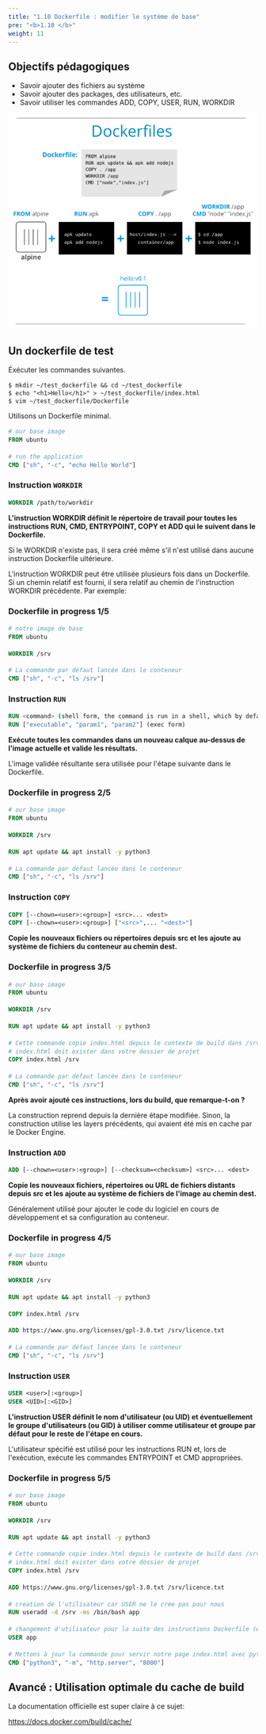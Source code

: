```yaml
---
title: "1.10 Dockerfile : modifier le système de base"
pre: "<b>1.10 </b>"
weight: 11
---
```


## Objectifs pédagogiques
  - Savoir ajouter des fichiers au système
  - Savoir ajouter des packages, des utilisateurs, etc.
  - Savoir utiliser les commandes ADD, COPY, USER, RUN, WORKDIR 


![](../assets/images/ops-images-dockerfile.svg)

## Un dockerfile de test

Éxécuter les commandes suivantes.
```shell
$ mkdir ~/test_dockerfile && cd ~/test_dockerfile 
$ echo "<h1>Hello</h1>" > ~/test_dockerfile/index.html
$ vim ~/test_dockerfile/Dockerfile
```
Utilisons un Dockerfile minimal.

```dockerfile
# our base image
FROM ubuntu

# run the application
CMD ["sh", "-c", "echo Hello World"]
```

<!-- --- -->

### Instruction `WORKDIR`

```dockerfile
WORKDIR /path/to/workdir
```
**L'instruction WORKDIR définit le répertoire de travail pour toutes les instructions RUN, CMD, ENTRYPOINT, COPY et ADD qui le suivent dans le Dockerfile.**

Si le WORKDIR n'existe pas, il sera créé même s'il n'est utilisé dans aucune instruction Dockerfile ultérieure.

L'instruction WORKDIR peut être utilisée plusieurs fois dans un Dockerfile. Si un chemin relatif est fourni, il sera relatif au chemin de l'instruction WORKDIR précédente. Par exemple:

<!-- --- -->

### Dockerfile in progress 1/5

```Dockerfile
# notre image de base
FROM ubuntu

WORKDIR /srv

# La commande par défaut lancée dans le conteneur
CMD ["sh", "-c", "ls /srv"]
```

<!-- --- -->


### Instruction `RUN`


```dockerfile
RUN <command> (shell form, the command is run in a shell, which by default is /bin/sh -c on Linux or cmd /S /C on Windows)
RUN ["executable", "param1", "param2"] (exec form)
```
**Exécute toutes les commandes dans un nouveau calque au-dessus de l'image actuelle et valide les résultats.**
 
L'image validée résultante sera utilisée pour l'étape suivante dans le Dockerfile.

<!-- --- -->

### Dockerfile in progress 2/5

```Dockerfile
# our base image
FROM ubuntu

WORKDIR /srv

RUN apt update && apt install -y python3  

# La commande par défaut lancée dans le conteneur
CMD ["sh", "-c", "ls /srv"]
```
<!-- --- -->
### Instruction `COPY`

```dockerfile
COPY [--chown=<user>:<group>] <src>... <dest>
COPY [--chown=<user>:<group>] ["<src>",... "<dest>"]
```

**Copie les nouveaux fichiers ou répertoires depuis src et les ajoute au système de fichiers du conteneur au chemin dest.**

<!-- --- -->
### Dockerfile in progress 3/5

```Dockerfile
# our base image
FROM ubuntu

WORKDIR /srv

RUN apt update && apt install -y python3  

# Cette commande copie index.html depuis le contexte de build dans /srv dans le conteneur
# index.html doit exister dans votre dossier de projet
COPY index.html /srv

# La commande par défaut lancée dans le conteneur
CMD ["sh", "-c", "ls /srv"]
```
**Après avoir ajouté ces instructions, lors du build, que remarque-t-on ?**

La construction reprend depuis la dernière étape modifiée. Sinon, la construction utilise les layers précédents, qui avaient été mis en cache par le Docker Engine.

<!-- --- -->

### Instruction `ADD`

```dockerfile
ADD [--chown=<user>:<group>] [--checksum=<checksum>] <src>... <dest>
```
**Copie les nouveaux fichiers, répertoires ou URL de fichiers distants depuis src et les ajoute au système de fichiers de l'image au chemin dest.**

Généralement utilisé pour ajouter le code du logiciel en cours de développement et sa configuration au conteneur.

<!-- --- -->

### Dockerfile in progress 4/5

```Dockerfile
# our base image
FROM ubuntu

WORKDIR /srv

RUN apt update && apt install -y python3  

COPY index.html /srv

ADD https://www.gnu.org/licenses/gpl-3.0.txt /srv/licence.txt

# La commande par défaut lancée dans le conteneur
CMD ["sh", "-c", "ls /srv"]
```
<!-- --- -->

### Instruction `USER`

```dockerfile
USER <user>[:<group>]
USER <UID>[:<GID>]
```
**L'instruction USER définit le nom d'utilisateur (ou UID) et éventuellement le groupe d'utilisateurs (ou GID) à utiliser comme utilisateur et groupe par défaut pour le reste de l'étape en cours.**

L'utilisateur spécifié est utilisé pour les instructions RUN et, lors de l'exécution, exécute les commandes ENTRYPOINT et CMD appropriées.

<!-- --- -->
### Dockerfile in progress 5/5

```Dockerfile
# our base image
FROM ubuntu

WORKDIR /srv

RUN apt update && apt install -y python3  

# Cette commande copie index.html depuis le contexte de build dans /srv dans le conteneur
# index.html doit exister dans votre dossier de projet
COPY index.html /srv

ADD https://www.gnu.org/licenses/gpl-3.0.txt /srv/licence.txt

# creation de l'utilisateur car USER ne le cree pas pour nous
RUN useradd -d /srv -ms /bin/bash app

# changement d'utilisateur pour la suite des instructions Dockerfile (en particulier la CMD)
USER app

# Mettons à jour la commande pour servir notre page index.html avec python httpserver
CMD ["python3", "-m", "http.server", "8000"]
```

## Avancé : Utilisation optimale du cache de build

La documentation officielle est super claire à ce sujet:

https://docs.docker.com/build/cache/

